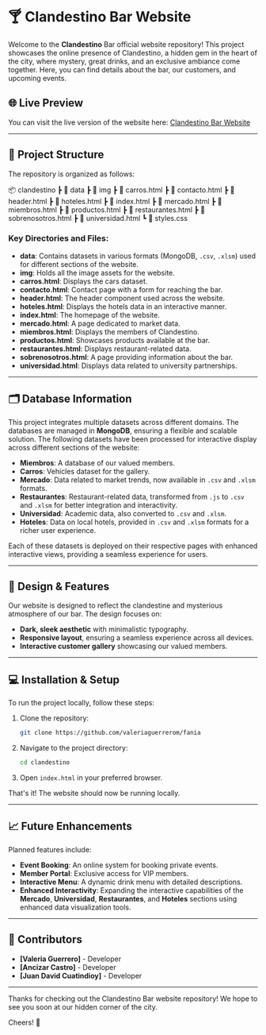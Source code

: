 
# 🍸 Clandestino Bar Website

Welcome to the **Clandestino** Bar official website repository! This project showcases the online presence of Clandestino, a hidden gem in the heart of the city, where mystery, great drinks, and an exclusive ambiance come together. Here, you can find details about the bar, our customers, and upcoming events.

## 🌐 Live Preview

You can visit the live version of the website here: [Clandestino Bar Website](https://valeriaguerrerom.github.io/fania/)

---

## 📂 Project Structure

The repository is organized as follows:

📦 clandestino
 ┣ 📂 data
 ┣ 📂 img
 ┣ 📜 carros.html
 ┣ 📜 contacto.html
 ┣ 📜 header.html
 ┣ 📜 hoteles.html
 ┣ 📜 index.html
 ┣ 📜 mercado.html
 ┣ 📜 miembros.html
 ┣ 📜 productos.html
 ┣ 📜 restaurantes.html
 ┣ 📜 sobrenosotros.html
 ┣ 📜 universidad.html
 ┗ 📜 styles.css

### Key Directories and Files:

- **data**: Contains datasets in various formats (MongoDB, `.csv`, `.xlsm`) used for different sections of the website.
- **img**: Holds all the image assets for the website.
- **carros.html**: Displays the cars dataset.
- **contacto.html**: Contact page with a form for reaching the bar.
- **header.html**: The header component used across the website.
- **hoteles.html**: Displays the hotels data in an interactive manner.
- **index.html**: The homepage of the website.
- **mercado.html**: A page dedicated to market data.
- **miembros.html**: Displays the members of Clandestino.
- **productos.html**: Showcases products available at the bar.
- **restaurantes.html**: Displays restaurant-related data.
- **sobrenosotros.html**: A page providing information about the bar.
- **universidad.html**: Displays data related to university partnerships.

---

## 🗂️ Database Information

This project integrates multiple datasets across different domains. The databases are managed in **MongoDB**, ensuring a flexible and scalable solution. The following datasets have been processed for interactive display across different sections of the website:

- **Miembros**: A database of our valued members.
- **Carros**: Vehicles dataset for the gallery.
- **Mercado**: Data related to market trends, now available in `.csv` and `.xlsm` formats.
- **Restaurantes**: Restaurant-related data, transformed from `.js` to `.csv` and `.xlsm` for better integration and interactivity.
- **Universidad**: Academic data, also converted to `.csv` and `.xlsm`.
- **Hoteles**: Data on local hotels, provided in `.csv` and `.xlsm` formats for a richer user experience.

Each of these datasets is deployed on their respective pages with enhanced interactive views, providing a seamless experience for users.

---

## 🎨 Design & Features

Our website is designed to reflect the clandestine and mysterious atmosphere of our bar. The design focuses on:

- **Dark, sleek aesthetic** with minimalistic typography.
- **Responsive layout**, ensuring a seamless experience across all devices.
- **Interactive customer gallery** showcasing our valued members.
  
---

## 💻 Installation & Setup

To run the project locally, follow these steps:

1. Clone the repository:
   ```bash
   git clone https://github.com/valeriaguerrerom/fania
   ```

2. Navigate to the project directory:
   ```bash
   cd clandestino
   ```

3. Open `index.html` in your preferred browser.

That's it! The website should now be running locally.

---

## 📈 Future Enhancements

Planned features include:

- **Event Booking**: An online system for booking private events.
- **Member Portal**: Exclusive access for VIP members.
- **Interactive Menu**: A dynamic drink menu with detailed descriptions.
- **Enhanced Interactivity**: Expanding the interactive capabilities of the **Mercado**, **Universidad**, **Restaurantes**, and **Hoteles** sections using enhanced data visualization tools.

---

## 👥 Contributors

- **[Valeria Guerrero]** - Developer
- **[Ancizar Castro]** - Developer
- **[Juan David Cuatindioy]** - Developer

---

Thanks for checking out the Clandestino Bar website repository! We hope to see you soon at our hidden corner of the city.

Cheers! 🥂
